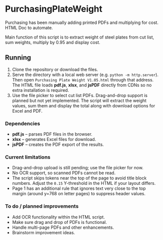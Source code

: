 # PurchasingPlateWeight
Purchasing has been manually adding printed PDFs and multiplying for cost. HTML Doc to automate.

Main function of this script is to extract weight of steel plates from cut list, sum weights, multiply by 0.95 and display cost.

## Running
1. Clone the repository or download the files.
2. Serve the directory with a local web server (e.g. `python -m http.server`).
   Then open `Purchasing Plate Weight V1.05.html` through that address.
   The HTML file loads **pdf.js**, **xlsx**, and **jsPDF** directly from CDNs so
   no extra installation is required.
3. Use the file picker to select cut list PDFs. Drag-and-drop support is
   planned but not yet implemented. The script will extract the weight values,
   sum them and display the total along with download options for Excel and
   PDF.

### Dependencies
- **pdf.js** – parses PDF files in the browser.
- **xlsx** – generates Excel files for download.
- **jsPDF** – creates the PDF export of the results.

### Current limitations
- Drag-and-drop upload is still pending; use the file picker for now.
- No OCR support, so scanned PDFs cannot be read.
- The script skips tokens near the top of the page to avoid title block
  numbers. Adjust the `0.15` Y-threshold in the HTML if your layout
  differs.
- Page 1 has an additional rule that ignores text very close to the
  top margin (around y=768 on letter pages) to suppress header values.

### To do / planned improvements
- Add OCR functionality within the HTML script.
- Make sure drag and drop of PDFs is functional.
- Handle multi-page PDFs and other enhancements.
- Brainstorm improvement ideas.
